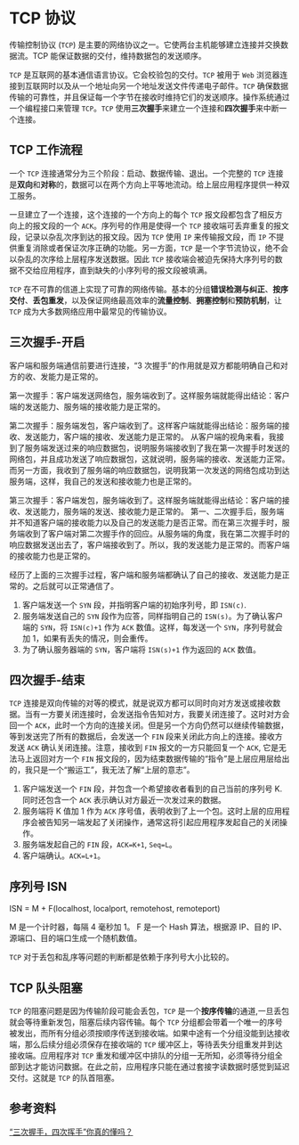 # TCP 协议

传输控制协议 (`TCP`) 是主要的网络协议之一。它使两台主机能够建立连接并交换数据流。TCP 能保证数据的交付，维持数据包的发送顺序。

`TCP` 是互联网的基本通信语言协议。它会校验包的交付。`TCP` 被用于 `Web` 浏览器连接到互联网时以及从一个地址向另一个地址发送文件传递电子邮件。`TCP` 确保数据传输的可靠性，并且保证每一个字节在接收时维持它们的发送顺序。操作系统通过一个编程接口来管理 `TCP`。`TCP` 使用**三次握手**来建立一个连接和**四次握手**来中断一个连接。

## TCP 工作流程

一个 `TCP` 连接通常分为三个阶段：启动、数据传输、退出。一个完整的 `TCP` 连接是**双向**和**对称**的，数据可以在两个方向上平等地流动。给上层应用程序提供一种双工服务。

一旦建立了一个连接，这个连接的一个方向上的每个 `TCP` 报文段都包含了相反方向上的报文段的一个 `ACK`。序列号的作用是使得一个 `TCP` 接收端可丢弃重复的报文段，记录以杂乱次序到达的报文段。因为 `TCP` 使用 `IP` 来传输报文段，而 `IP` 不提供重复消除或者保证次序正确的功能。另一方面，`TCP` 是一个字节流协议，绝不会以杂乱的次序给上层程序发送数据。因此 `TCP` 接收端会被迫先保持大序列号的数据不交给应用程序，直到缺失的小序列号的报文段被填满。

`TCP` 在不可靠的信道上实现了可靠的网络传输。基本的分组**错误检测与纠正**、**按序交付**、**丢包重发**，以及保证网络最高效率的**流量控制**、**拥塞控制**和**预防机制**，让 `TCP` 成为大多数网络应用中最常见的传输协议。

## 三次握手-开启

客户端和服务端通信前要进行连接，“3 次握手”的作用就是双方都能明确自己和对方的收、发能力是正常的。

第一次握手：客户端发送网络包，服务端收到了。这样服务端就能得出结论：客户端的发送能力、服务端的接收能力是正常的。

第二次握手：服务端发包，客户端收到了。这样客户端就能得出结论：服务端的接收、发送能力，客户端的接收、发送能力是正常的。 从客户端的视角来看，我接到了服务端发送过来的响应数据包，说明服务端接收到了我在第一次握手时发送的网络包，并且成功发送了响应数据包，这就说明，服务端的接收、发送能力正常。而另一方面，我收到了服务端的响应数据包，说明我第一次发送的网络包成功到达服务端，这样，我自己的发送和接收能力也是正常的。

第三次握手：客户端发包，服务端收到了。这样服务端就能得出结论：客户端的接收、发送能力，服务端的发送、接收能力是正常的。 第一、二次握手后，服务端并不知道客户端的接收能力以及自己的发送能力是否正常。而在第三次握手时，服务端收到了客户端对第二次握手作的回应。从服务端的角度，我在第二次握手时的响应数据发送出去了，客户端接收到了。所以，我的发送能力是正常的。而客户端的接收能力也是正常的。

经历了上面的三次握手过程，客户端和服务端都确认了自己的接收、发送能力是正常的。之后就可以正常通信了。

1. 客户端发送一个 `SYN` 段，并指明客户端的初始序列号，即 `ISN(c)`.
2. 服务端发送自己的 `SYN` 段作为应答，同样指明自己的 `ISN(s)`。为了确认客户端的 `SYN`，将 `ISN(c)+1` 作为 `ACK` 数值。这样，每发送一个 `SYN`，序列号就会加 1，如果有丢失的情况，则会重传。
3. 为了确认服务器端的 `SYN`，客户端将 `ISN(s)+1` 作为返回的 `ACK` 数值。

## 四次握手-结束

`TCP` 连接是双向传输的对等的模式，就是说双方都可以同时向对方发送或接收数据。当有一方要关闭连接时，会发送指令告知对方，我要关闭连接了。这时对方会回一个 `ACK`，此时一个方向的连接关闭。但是另一个方向仍然可以继续传输数据，等到发送完了所有的数据后，会发送一个 `FIN` 段来关闭此方向上的连接。接收方发送 `ACK` 确认关闭连接。注意，接收到 `FIN` 报文的一方只能回复一个 `ACK`, 它是无法马上返回对方一个 `FIN` 报文段的，因为结束数据传输的“指令”是上层应用层给出的，我只是一个“搬运工”，我无法了解“上层的意志”。

1. 客户端发送一个 `FIN` 段，并包含一个希望接收者看到的自己当前的序列号 K. 同时还包含一个 `ACK` 表示确认对方最近一次发过来的数据。
2. 服务端将 K 值加 1 作为 `ACK` 序号值，表明收到了上一个包。这时上层的应用程序会被告知另一端发起了关闭操作，通常这将引起应用程序发起自己的关闭操作。
3. 服务端发起自己的 `FIN` 段，`ACK=K+1`, `Seq=L`。
4. 客户端确认。`ACK=L+1`。

## 序列号 ISN

ISN = M + F(localhost, localport, remotehost, remoteport)

M 是一个计时器，每隔 4 毫秒加 1。 F 是一个 Hash 算法，根据源 IP、目的 IP、源端口、目的端口生成一个随机数值。

`TCP` 对于丢包和乱序等问题的判断都是依赖于序列号大小比较的。

## TCP 队头阻塞

`TCP` 的阻塞问题是因为传输阶段可能会丢包，`TCP` 是一个**按序传输**的通道,一旦丢包就会等待重新发包，阻塞后续内容传输。每个 `TCP` 分组都会带着一个唯一的序号被发出，而所有分组必须按顺序传送到接收端。如果中途有一个分组没能到达接收端，那么后续分组必须保存在接收端的 `TCP` 缓冲区上，等待丢失分组重发并到达接收端。应用程序对 `TCP` 重发和缓冲区中排队的分组一无所知，必须等待分组全部到达才能访问数据。在此之前，应用程序只能在通过套接字读数据时感觉到延迟交付。这就是 `TCP` 的队首阻塞。

## 参考资料

[“三次握手，四次挥手”你真的懂吗？](https://zhuanlan.zhihu.com/p/53374516)
